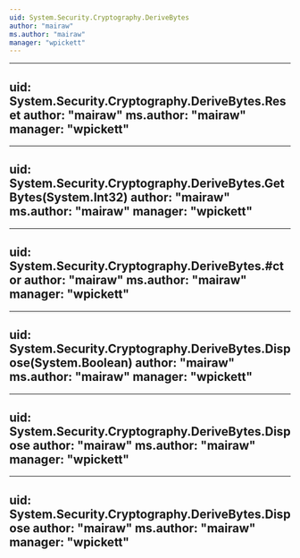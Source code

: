 ```yaml
---
uid: System.Security.Cryptography.DeriveBytes
author: "mairaw"
ms.author: "mairaw"
manager: "wpickett"
---
```


---
uid: System.Security.Cryptography.DeriveBytes.Reset
author: "mairaw"
ms.author: "mairaw"
manager: "wpickett"
---

---
uid: System.Security.Cryptography.DeriveBytes.GetBytes(System.Int32)
author: "mairaw"
ms.author: "mairaw"
manager: "wpickett"
---

---
uid: System.Security.Cryptography.DeriveBytes.#ctor
author: "mairaw"
ms.author: "mairaw"
manager: "wpickett"
---

---
uid: System.Security.Cryptography.DeriveBytes.Dispose(System.Boolean)
author: "mairaw"
ms.author: "mairaw"
manager: "wpickett"
---

---
uid: System.Security.Cryptography.DeriveBytes.Dispose
author: "mairaw"
ms.author: "mairaw"
manager: "wpickett"
---

---
uid: System.Security.Cryptography.DeriveBytes.Dispose
author: "mairaw"
ms.author: "mairaw"
manager: "wpickett"
---
